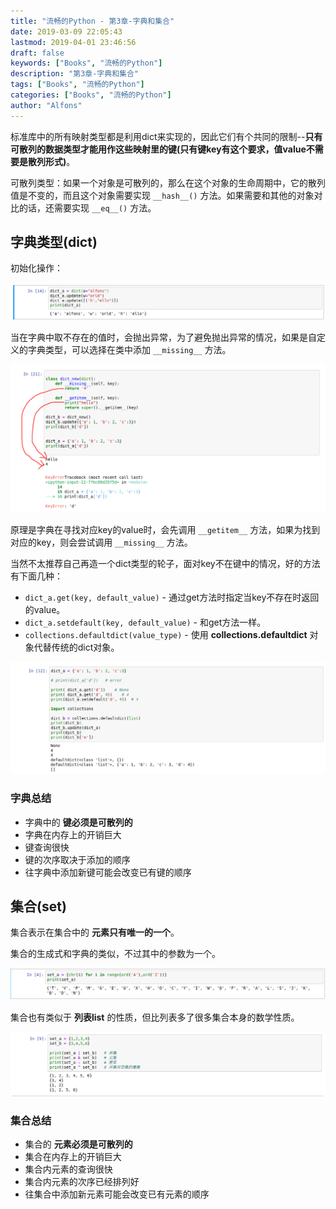 ```yaml
---
title: "流畅的Python - 第3章-字典和集合"
date: 2019-03-09 22:05:43
lastmod: 2019-04-01 23:46:56
draft: false
keywords: ["Books", "流畅的Python"]
description: "第3章-字典和集合"
tags: ["Books", "流畅的Python"]
categories: ["Books", "流畅的Python"]
author: "Alfons"
---
```


标准库中的所有映射类型都是利用dict来实现的，因此它们有个共同的限制--**只有可散列的数据类型才能用作这些映射里的键(只有键key有这个要求，值value不需要是散列形式)**。

可散列类型：如果一个对象是可散列的，那么在这个对象的生命周期中，它的散列值是不变的，而且这个对象需要实现 `__hash__()` 方法。如果需要和其他的对象对比的话，还需要实现 `__eq__()` 方法。

<!--more-->

## 字典类型(dict)

初始化操作：

![3_dict_init](/images/Books/ProfessionBooks/流畅的Python/3_dict_init.png)

当在字典中取不存在的值时，会抛出异常，为了避免抛出异常的情况，如果是自定义的字典类型，可以选择在类中添加 `__missing__`  方法。

![3_dict_missing](/images/Books/ProfessionBooks/流畅的Python/3_dict_missing.png)

原理是字典在寻找对应key的value时，会先调用 `__getitem__` 方法，如果为找到对应的key，则会尝试调用 `__missing__` 方法。

当然不太推荐自己再造一个dict类型的轮子，面对key不在键中的情况，好的方法有下面几种：

- `dict_a.get(key, default_value)` - 通过get方法时指定当key不存在时返回的value。
- `dict_a.setdefault(key, default_value)` - 和get方法一样。
- `collections.defaultdict(value_type)` - 使用 **collections.defaultdict** 对象代替传统的dict对象。

![3_dict_setdefault](/images/Books/ProfessionBooks/流畅的Python/3_dict_setdefault.png)

### 字典总结

- 字典中的 **键必须是可散列的**
- 字典在内存上的开销巨大
- 键查询很快
- 键的次序取决于添加的顺序
- 往字典中添加新键可能会改变已有键的顺序

## 集合(set)

集合表示在集合中的 **元素只有唯一的一个**。

集合的生成式和字典的类似，不过其中的参数为一个。

![3_dict_set3_set_genertordefault](/images/Books/ProfessionBooks/流畅的Python/3_set_genertor.png)

集合也有类似于 **列表list** 的性质，但比列表多了很多集合本身的数学性质。

![3_set_operate](/images/Books/ProfessionBooks/流畅的Python/3_set_operate.png)

### 集合总结

- 集合的 **元素必须是可散列的**
- 集合在内存上的开销巨大
- 集合内元素的查询很快
- 集合内元素的次序已经排列好
- 往集合中添加新元素可能会改变已有元素的顺序